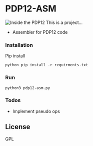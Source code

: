 # PDP12-ASM
![Inside the PDP12](https://i.ibb.co/VLcn1dM/20190524-132442.jpg)
This is a project...

  - Assembler for PDP12 code


### Installation

Pip install 
```
python pip install -r requirments.txt
```


### Run

```
python3 pdp12-asm.py
```



### Todos

 - Implement pseudo ops

License
----

GPL
